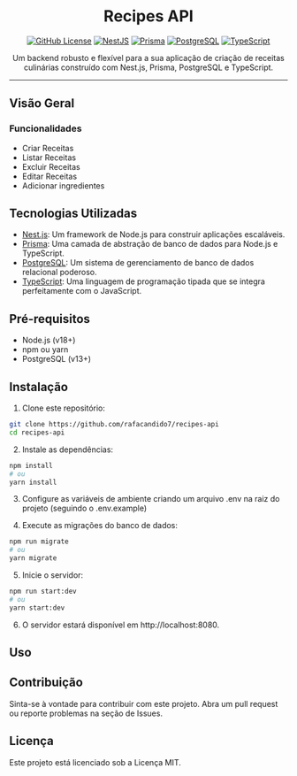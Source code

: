 <div align="center">

# Recipes API

[![GitHub License](https://img.shields.io/github/license/seu-usuario/seu-repositorio)](https://github.com/seu-usuario/seu-repositorio/LICENSE)
[![NestJS](https://img.shields.io/badge/NestJS-10.0.0-E0234E)](https://nestjs.com/)
[![Prisma](https://img.shields.io/badge/Prisma-latest-105C7E)](https://www.prisma.io/)
[![PostgreSQL](https://img.shields.io/badge/PostgreSQL-latest-336791)](https://www.postgresql.org/)
[![TypeScript](https://img.shields.io/badge/TypeScript-5.1.3-007ACC)](https://www.typescriptlang.org/)

Um backend robusto e flexível para a sua aplicação de criação de receitas culinárias construído com Nest.js, Prisma, PostgreSQL e TypeScript.

</div>

---

## Visão Geral

### Funcionalidades

- Criar Receitas
- Listar Receitas
- Excluir Receitas
- Editar Receitas
- Adicionar ingredientes

## Tecnologias Utilizadas

- [Nest.js](https://nestjs.com/): Um framework de Node.js para construir aplicações escaláveis.
- [Prisma](https://www.prisma.io/): Uma camada de abstração de banco de dados para Node.js e TypeScript.
- [PostgreSQL](https://www.postgresql.org/): Um sistema de gerenciamento de banco de dados relacional poderoso.
- [TypeScript](https://www.typescriptlang.org/): Uma linguagem de programação tipada que se integra perfeitamente com o JavaScript.

## Pré-requisitos

- Node.js (v18+)
- npm ou yarn
- PostgreSQL (v13+)

## Instalação

1. Clone este repositório:

```bash
git clone https://github.com/rafacandido7/recipes-api
cd recipes-api

```

2. Instale as dependências:

```bash
npm install
# ou
yarn install
```

3. Configure as variáveis de ambiente criando um arquivo .env na raiz do projeto (seguindo o .env.example)

4. Execute as migrações do banco de dados:

```bash
npm run migrate
# ou
yarn migrate
```

5. Inicie o servidor:

```bash
npm run start:dev
# ou
yarn start:dev
```

6. O servidor estará disponível em http://localhost:8080.

## Uso

## Contribuição
Sinta-se à vontade para contribuir com este projeto. Abra um pull request ou reporte problemas na seção de Issues.

## Licença
Este projeto está licenciado sob a Licença MIT.

